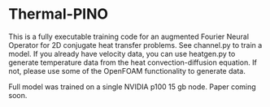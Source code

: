 # Thermal-PINO
This is a fully executable training code for an augmented Fourier Neural Operator for 2D conjugate heat transfer problems. See channel.py to train a model. If you already have velocity data, you can use heatgen.py to generate temperature data from the heat convection-diffusion equation.
If not, please use some of the OpenFOAM functionality to generate data.

Full model was trained on a single NVIDIA p100 15 gb node. 
Paper coming soon.
